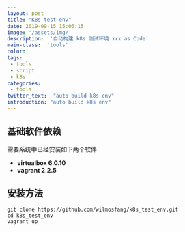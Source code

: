 ```yaml
---
layout: post
title: "K8s test env"
date: 2019-09-15 15:06:15
image: '/assets/img/'
description:  '自动构建 k8s 测试环境 xxx as Code'
main-class:  'tools'
color: 
tags: 
 - tools
 - script
 - k8s
categories:
 - tools
twitter_text:  "auto build k8s env"
introduction: "auto build k8s env"
---
```


## 基础软件依赖

需要系统中已经安装如下两个软件

* **virtualbox 6.0.10**
* **vagrant 2.2.5**


## 安装方法

~~~
git clone https://github.com/wilmosfang/k8s_test_env.git
cd k8s_test_env
vagrant up
~~~

